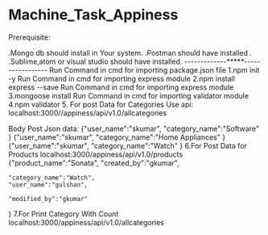 # Machine_Task_Appiness
Prerequisite:

.Mongo db should install in Your system.
.Postman should have installed .
.Sublime,atom or visual studio should have installed.
*-------------*****---------*--------
Run Command in cmd for importing package.json file
1.npm init -y
Run Command in cmd for importing express module
2.npm install express --save
Run Command in cmd for importing express module
3.mongoose install
Run Command in cmd for importing validator module
4.npm validator
5. For  post Data for Categories
Use api:
localhost:3000//appiness/api/v1.0/allcategories

Body Post Json data:
{"user_name":"skumar",
	"category_name":"Software"
}
{"user_name":"skumar",
	"category_name":"Home Appliances"
}
{"user_name":"skumar",
	"category_name":"Watch"
}
6.For Post Data for Products
localhost:3000/appiness/api/v1.0/products
{"product_name":"Sonata",
	"created_by":"gkumar",

	"category_name":"Watch",
	"user_name":"gulshan",

	"modified_by":"gkumar"
}
7.For Print Category With Count
localhost:3000/appiness/api/v1.0/allcategories
